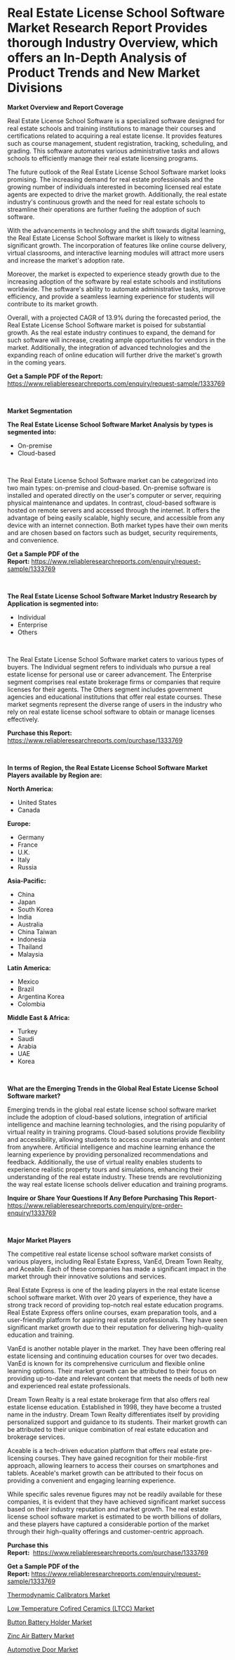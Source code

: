 <p><h1>Real Estate License School Software Market Research Report Provides thorough Industry Overview, which offers an In-Depth Analysis of Product Trends and New Market Divisions</h1></p><p><strong>Market Overview and Report Coverage</strong></p>
<p><p>Real Estate License School Software is a specialized software designed for real estate schools and training institutions to manage their courses and certifications related to acquiring a real estate license. It provides features such as course management, student registration, tracking, scheduling, and grading. This software automates various administrative tasks and allows schools to efficiently manage their real estate licensing programs.</p><p>The future outlook of the Real Estate License School Software market looks promising. The increasing demand for real estate professionals and the growing number of individuals interested in becoming licensed real estate agents are expected to drive the market growth. Additionally, the real estate industry's continuous growth and the need for real estate schools to streamline their operations are further fueling the adoption of such software.</p><p>With the advancements in technology and the shift towards digital learning, the Real Estate License School Software market is likely to witness significant growth. The incorporation of features like online course delivery, virtual classrooms, and interactive learning modules will attract more users and increase the market's adoption rate.</p><p>Moreover, the market is expected to experience steady growth due to the increasing adoption of the software by real estate schools and institutions worldwide. The software's ability to automate administrative tasks, improve efficiency, and provide a seamless learning experience for students will contribute to its market growth.</p><p>Overall, with a projected CAGR of 13.9% during the forecasted period, the Real Estate License School Software market is poised for substantial growth. As the real estate industry continues to expand, the demand for such software will increase, creating ample opportunities for vendors in the market. Additionally, the integration of advanced technologies and the expanding reach of online education will further drive the market's growth in the coming years.</p></p>
<p><strong>Get a Sample PDF of the Report:</strong> <a href="https://www.reliableresearchreports.com/enquiry/request-sample/1333769">https://www.reliableresearchreports.com/enquiry/request-sample/1333769</a></p>
<p>&nbsp;</p>
<p><strong>Market Segmentation</strong></p>
<p><strong>The Real Estate License School Software Market Analysis by types is segmented into:</strong></p>
<p><ul><li>On-premise</li><li>Cloud-based</li></ul></p>
<p>&nbsp;</p>
<p><p>The Real Estate License School Software market can be categorized into two main types: on-premise and cloud-based. On-premise software is installed and operated directly on the user's computer or server, requiring physical maintenance and updates. In contrast, cloud-based software is hosted on remote servers and accessed through the internet. It offers the advantage of being easily scalable, highly secure, and accessible from any device with an internet connection. Both market types have their own merits and are chosen based on factors such as budget, security requirements, and convenience.</p></p>
<p><strong>Get a Sample PDF of the Report:</strong>&nbsp;<a href="https://www.reliableresearchreports.com/enquiry/request-sample/1333769">https://www.reliableresearchreports.com/enquiry/request-sample/1333769</a></p>
<p>&nbsp;</p>
<p><strong>The Real Estate License School Software Market Industry Research by Application is segmented into:</strong></p>
<p><ul><li>Individual</li><li>Enterprise</li><li>Others</li></ul></p>
<p>&nbsp;</p>
<p><p>The Real Estate License School Software market caters to various types of buyers. The Individual segment refers to individuals who pursue a real estate license for personal use or career advancement. The Enterprise segment comprises real estate brokerage firms or companies that require licenses for their agents. The Others segment includes government agencies and educational institutions that offer real estate courses. These market segments represent the diverse range of users in the industry who rely on real estate license school software to obtain or manage licenses effectively.</p></p>
<p><strong>Purchase this Report:</strong>&nbsp; <a href="https://www.reliableresearchreports.com/purchase/1333769">https://www.reliableresearchreports.com/purchase/1333769</a></p>
<p>&nbsp;</p>
<p><strong>In terms of Region, the Real Estate License School Software Market Players available by Region are:</strong></p>
<p>
    <p> <strong> North America: </strong>
        <ul>
            <li>United States</li>
            <li>Canada</li>
        </ul>
        </p> 
    <p> <strong> Europe: </strong>
        <ul>
            <li>Germany</li>
            <li>France</li>
            <li>U.K.</li>
            <li>Italy</li>
            <li>Russia</li>
        </ul>
        </p> 
    <p> <strong> Asia-Pacific: </strong>
        <ul>
            <li>China</li>
            <li>Japan</li>
            <li>South Korea</li>
            <li>India</li>
            <li>Australia</li>
            <li>China Taiwan</li>
            <li>Indonesia</li>
            <li>Thailand</li>
            <li>Malaysia</li>
        </ul>
        </p> 
    <p> <strong> Latin America: </strong>
        <ul>
            <li>Mexico</li>
            <li>Brazil</li>
            <li>Argentina Korea</li>
            <li>Colombia</li>
        </ul>
        </p> 
    <p> <strong> Middle East & Africa: </strong>
        <ul>
            <li>Turkey</li>
            <li>Saudi</li>
            <li>Arabia</li>
            <li>UAE</li>
            <li>Korea</li>
        </ul>
    </p>
    </p>
<p>&nbsp;</p>
<p><strong>What are the Emerging Trends in the Global Real Estate License School Software market?</strong></p>
<p><p>Emerging trends in the global real estate license school software market include the adoption of cloud-based solutions, integration of artificial intelligence and machine learning technologies, and the rising popularity of virtual reality in training programs. Cloud-based solutions provide flexibility and accessibility, allowing students to access course materials and content from anywhere. Artificial intelligence and machine learning enhance the learning experience by providing personalized recommendations and feedback. Additionally, the use of virtual reality enables students to experience realistic property tours and simulations, enhancing their understanding of the real estate industry. These trends are revolutionizing the way real estate license schools deliver education and training programs.</p></p>
<p><strong>Inquire or Share Your Questions If Any Before Purchasing This Report</strong>- <a href="https://www.reliableresearchreports.com/enquiry/pre-order-enquiry/1333769">https://www.reliableresearchreports.com/enquiry/pre-order-enquiry/1333769</a></p>
<p>&nbsp;</p>
<p><strong>Major Market Players</strong></p>
<p><p>The competitive real estate license school software market consists of various players, including Real Estate Express, VanEd, Dream Town Realty, and Aceable. Each of these companies has made a significant impact in the market through their innovative solutions and services.</p><p>Real Estate Express is one of the leading players in the real estate license school software market. With over 20 years of experience, they have a strong track record of providing top-notch real estate education programs. Real Estate Express offers online courses, exam preparation tools, and a user-friendly platform for aspiring real estate professionals. They have seen significant market growth due to their reputation for delivering high-quality education and training.</p><p>VanEd is another notable player in the market. They have been offering real estate licensing and continuing education courses for over two decades. VanEd is known for its comprehensive curriculum and flexible online learning options. Their market growth can be attributed to their focus on providing up-to-date and relevant content that meets the needs of both new and experienced real estate professionals.</p><p>Dream Town Realty is a real estate brokerage firm that also offers real estate license education. Established in 1998, they have become a trusted name in the industry. Dream Town Realty differentiates itself by providing personalized support and guidance to its students. Their market growth can be attributed to their unique combination of real estate education and brokerage services.</p><p>Aceable is a tech-driven education platform that offers real estate pre-licensing courses. They have gained recognition for their mobile-first approach, allowing learners to access their courses on smartphones and tablets. Aceable's market growth can be attributed to their focus on providing a convenient and engaging learning experience.</p><p>While specific sales revenue figures may not be readily available for these companies, it is evident that they have achieved significant market success based on their industry reputation and market growth. The real estate license school software market is estimated to be worth billions of dollars, and these players have captured a considerable portion of the market through their high-quality offerings and customer-centric approach.</p></p>
<p><strong>Purchase this Report:</strong>&nbsp;&nbsp;<a href="https://www.reliableresearchreports.com/purchase/1333769">https://www.reliableresearchreports.com/purchase/1333769</a></p>
<p></p>
<p><strong>Get a Sample PDF of the Report:</strong>&nbsp;<a href="https://www.reliableresearchreports.com/enquiry/request-sample/1333769">https://www.reliableresearchreports.com/enquiry/request-sample/1333769</a></p>
<p><p><a href="https://github.com/lbird53714/Market-Research-Report-List-1/blob/main/thermodynamic-calibrators-market.md">Thermodynamic Calibrators Market</a></p><p><a href="https://www.linkedin.com/pulse/low-temperature-cofired-ceramics-ltcc-market-insights/">Low Temperature Cofired Ceramics (LTCC) Market</a></p><p><a href="https://medium.com/@jensenklein/button-battery-holder-market-size-growth-forecast-2023-2030-eff27d96ce4f">Button Battery Holder Market</a></p><p><a href="https://medium.com/@edenkrajcik/zinc-air-battery-market-size-growth-forecast-2023-2030-a8a2a705a08e">Zinc Air Battery Market</a></p><p><a href="https://www.linkedin.com/pulse/automotive-door-market-size-2023-2030-global-industrial/">Automotive Door Market</a></p></p>